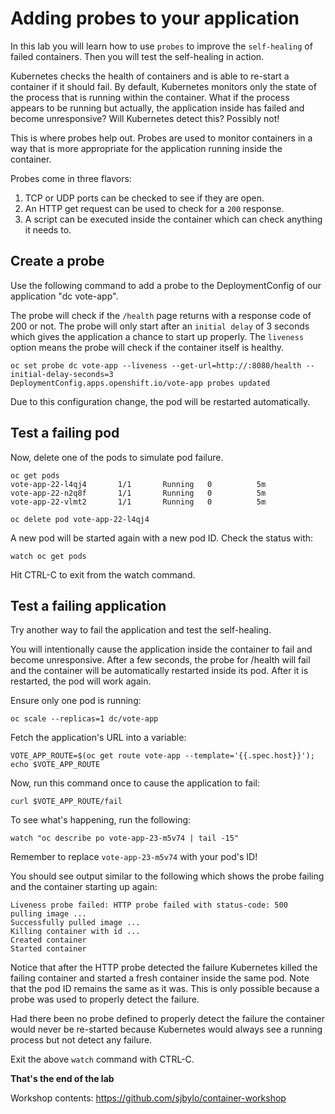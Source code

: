 # Adding probes to your application

In this lab you will learn how to use `probes` to improve the `self-healing` of failed containers. Then you will
test the self-healing in action.

Kubernetes checks the health of containers and is able to re-start a
container if it should fail.  By default, Kubernetes monitors only the state of the process that is 
running within the container.  What if the process appears to be running but actually, the application inside has failed 
and become unresponsive?  Will Kubernetes detect this?  Possibly not!

This is where probes help out.  Probes are used to monitor containers in a way that is more appropriate for 
the application running inside the container. 

Probes come in three flavors:

1. TCP or UDP ports can be checked to see if they are open.
1. An HTTP get request can be used to check for a `200` response.
1. A script can be executed inside the container which can check anything it needs to.

## Create a probe

Use the following command to add a probe to the DeploymentConfig of our application "dc vote-app". 

The probe will check if the `/health` page returns with a response code of 200 or not.
The probe will only start after an `initial delay` of 3 seconds which gives the application a chance to start up properly. 
The `liveness` option means the probe will check if the container itself is healthy.

```
oc set probe dc vote-app --liveness --get-url=http://:8080/health --initial-delay-seconds=3
DeploymentConfig.apps.openshift.io/vote-app probes updated
```

Due to this configuration change, the pod will be restarted automatically. 

## Test a failing pod

Now, delete one of the pods to simulate pod failure. 

```
oc get pods
vote-app-22-l4qj4       1/1       Running   0          5m
vote-app-22-n2q8f       1/1       Running   0          5m
vote-app-22-vlmt2       1/1       Running   0          5m
```

```
oc delete pod vote-app-22-l4qj4
```

A new pod will be started again with a new pod ID.  Check the status with:

```
watch oc get pods
```
Hit CTRL-C to exit from the watch command.


## Test a failing application 

Try another way to fail the application and test the self-healing.

You will intentionally cause the application inside the container to fail and become unresponsive.   After a few seconds, the probe
for /health will fail and the container will be automatically restarted inside its pod.  After it is
restarted, the pod will work again. 

Ensure only one pod is running:

```
oc scale --replicas=1 dc/vote-app
```

Fetch the application's URL into a variable:

```
VOTE_APP_ROUTE=$(oc get route vote-app --template='{{.spec.host}}'); echo $VOTE_APP_ROUTE
```

Now, run this command once to cause the application to fail:

```
curl $VOTE_APP_ROUTE/fail
```

To see what's happening, run the following:

```
watch "oc describe po vote-app-23-m5v74 | tail -15"
```
Remember to replace `vote-app-23-m5v74` with your pod's ID!

You should see output similar to the following which shows the probe failing and the container starting up again:

```
Liveness probe failed: HTTP probe failed with status-code: 500
pulling image ...
Successfully pulled image ...
Killing container with id ...
Created container
Started container
```

Notice that after the HTTP probe detected the failure Kubernetes killed the failing container and
started a fresh container inside the same pod. Note that the pod ID remains the same as it was. 
This is only possible because a probe was used to properly detect the failure.

Had there been no probe defined to properly detect the failure the container would
never be re-started because Kubernetes would always see a running process but not detect any
failure. 

Exit the above `watch` command with CTRL-C.

**That's the end of the lab**

Workshop contents: https://github.com/sjbylo/container-workshop

